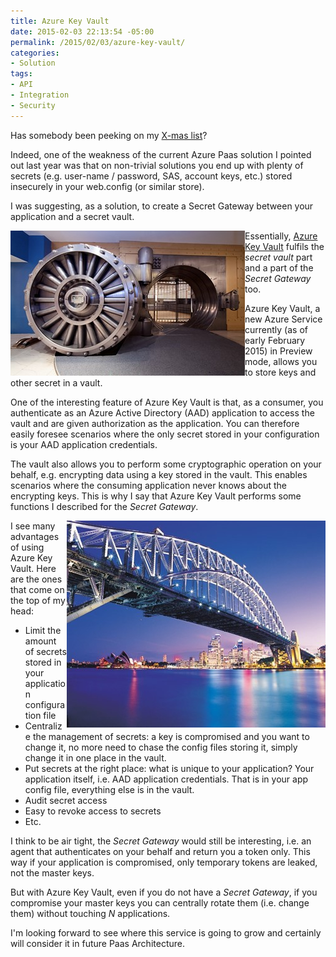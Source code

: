 ```yaml
---
title: Azure Key Vault
date: 2015-02-03 22:13:54 -05:00
permalink: /2015/02/03/azure-key-vault/
categories:
- Solution
tags:
- API
- Integration
- Security
---
```

Has somebody been peeking on my <a href="http://vincentlauzon.com/2014/03/07/how-to-improve-azure-can-you-keep-a-secret/">X-mas list</a>?

Indeed, one of the weakness of the current Azure Paas solution I pointed out last year was that on non-trivial solutions you end up with plenty of secrets (e.g. user-name / password, SAS, account keys, etc.) stored insecurely in your web.config (or similar store).

I was suggesting, as a solution, to create a Secret Gateway between your application and a secret vault.

<a href="http://azure.microsoft.com/en-us/documentation/articles/key-vault-whatis/"><img src="/assets/2015/2/azure-key-vault/020415_0333_azurekeyvau1.jpg" alt="" align="left" border="0" /></a>Essentially, <a href="http://azure.microsoft.com/en-us/documentation/articles/key-vault-whatis/">Azure Key Vault</a> fulfils the <em>secret vault</em> part and a part of the <em>Secret Gateway</em> too.

Azure Key Vault, a new Azure Service currently (as of early February 2015) in Preview mode, allows you to store keys and other secret in a vault.

One of the interesting feature of Azure Key Vault is that, as a consumer, you authenticate as an Azure Active Directory (AAD) application to access the vault and are given authorization as the application. You can therefore easily foresee scenarios where the only secret stored in your configuration is your AAD application credentials.

The vault also allows you to perform some cryptographic operation on your behalf, e.g. encrypting data using a key stored in the vault. This enables scenarios where the consuming application never knows about the encrypting keys. This is why I say that Azure Key Vault performs some functions I described for the <em>Secret Gateway</em>.

<img src="/assets/2015/2/azure-key-vault/020415_0333_azurekeyvau2.jpg" alt="" align="right" />I see many advantages of using Azure Key Vault. Here are the ones that come on the top of my head:
<ul>
	<li>Limit the amount of secrets stored in your application configuration file</li>
	<li>Centralize the management of secrets: a key is compromised and you want to change it, no more need to chase the config files storing it, simply change it in one place in the vault.</li>
	<li>Put secrets at the right place: what is unique to your application? Your application itself, i.e. AAD application credentials. That is in your app config file, everything else is in the vault.</li>
	<li>Audit secret access</li>
	<li>Easy to revoke access to secrets</li>
	<li>Etc.</li>
</ul>
I think to be air tight, the <em>Secret Gateway</em> would still be interesting, i.e. an agent that authenticates on your behalf and return you a token only. This way if your application is compromised, only temporary tokens are leaked, not the master keys.

But with Azure Key Vault, even if you do not have a <em>Secret Gateway</em>, if you compromise your master keys you can centrally rotate them (i.e. change them) without touching <em>N</em> applications.

I'm looking forward to see where this service is going to grow and certainly will consider it in future Paas Architecture.
